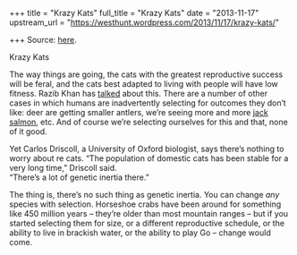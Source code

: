 +++
title = "Krazy Kats"
full_title = "Krazy Kats"
date = "2013-11-17"
upstream_url = "https://westhunt.wordpress.com/2013/11/17/krazy-kats/"

+++
Source: [here](https://westhunt.wordpress.com/2013/11/17/krazy-kats/).

Krazy Kats

The way things are going, the cats with the greatest reproductive
success will be feral, and the cats best adapted to living with people
will have low fitness. Razib Khan has
[talked](http://blogs.discovermagazine.com/gnxp/2013/09/breeding-a-better-companion-cat/#.UoiRPOKKIoI)
about this. There are a number of other cases in which humans are
inadvertently selecting for outcomes they don’t like: deer are getting
smaller antlers, we’re seeing more and more [jack
salmon](http://labs.eeb.utoronto.ca/gross/Gross1991.pdf), etc. And of
course we’re selecting ourselves for this and that, none of it good.

Yet Carlos Driscoll, a University of Oxford biologist, says there’s
nothing to worry about re cats. “The population of domestic cats has
been stable for a very long time,” Driscoll said.  
“There’s a lot of genetic inertia there.”

The thing is, there’s no such thing as genetic inertia. You can change
*any* species with selection. Horseshoe crabs have been around for
something like 450 million years – they’re older than most mountain
ranges – but if you started selecting them for size, or a different
reproductive schedule, or the ability to live in brackish water, or the
ability to play Go – change would come.



